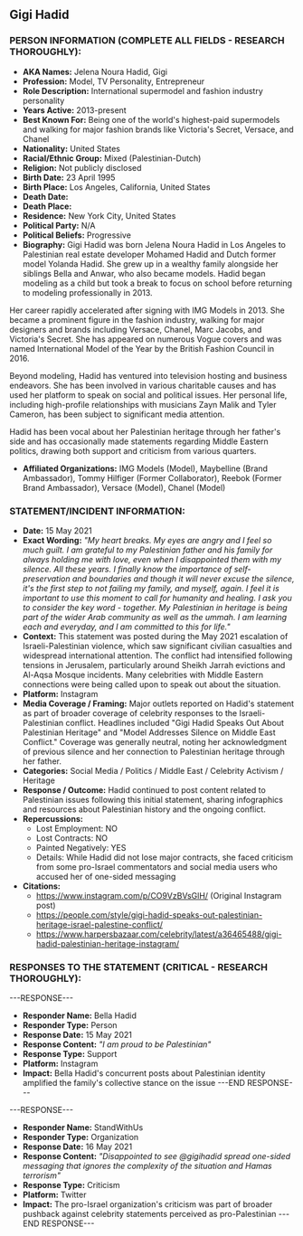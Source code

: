 ## Gigi Hadid

### PERSON INFORMATION (COMPLETE ALL FIELDS - RESEARCH THOROUGHLY):

- **AKA Names:** Jelena Noura Hadid, Gigi
- **Profession:** Model, TV Personality, Entrepreneur
- **Role Description:** International supermodel and fashion industry personality
- **Years Active:** 2013-present
- **Best Known For:** Being one of the world's highest-paid supermodels and walking for major fashion brands like Victoria's Secret, Versace, and Chanel
- **Nationality:** United States
- **Racial/Ethnic Group:** Mixed (Palestinian-Dutch)
- **Religion:** Not publicly disclosed
- **Birth Date:** 23 April 1995
- **Birth Place:** Los Angeles, California, United States
- **Death Date:** 
- **Death Place:** 
- **Residence:** New York City, United States
- **Political Party:** N/A
- **Political Beliefs:** Progressive
- **Biography:** Gigi Hadid was born Jelena Noura Hadid in Los Angeles to Palestinian real estate developer Mohamed Hadid and Dutch former model Yolanda Hadid. She grew up in a wealthy family alongside her siblings Bella and Anwar, who also became models. Hadid began modeling as a child but took a break to focus on school before returning to modeling professionally in 2013.

Her career rapidly accelerated after signing with IMG Models in 2013. She became a prominent figure in the fashion industry, walking for major designers and brands including Versace, Chanel, Marc Jacobs, and Victoria's Secret. She has appeared on numerous Vogue covers and was named International Model of the Year by the British Fashion Council in 2016.

Beyond modeling, Hadid has ventured into television hosting and business endeavors. She has been involved in various charitable causes and has used her platform to speak on social and political issues. Her personal life, including high-profile relationships with musicians Zayn Malik and Tyler Cameron, has been subject to significant media attention.

Hadid has been vocal about her Palestinian heritage through her father's side and has occasionally made statements regarding Middle Eastern politics, drawing both support and criticism from various quarters.

- **Affiliated Organizations:** IMG Models (Model), Maybelline (Brand Ambassador), Tommy Hilfiger (Former Collaborator), Reebok (Former Brand Ambassador), Versace (Model), Chanel (Model)

### STATEMENT/INCIDENT INFORMATION:
- **Date:** 15 May 2021
- **Exact Wording:** *"My heart breaks. My eyes are angry and I feel so much guilt. I am grateful to my Palestinian father and his family for always holding me with love, even when I disappointed them with my silence. All these years. I finally know the importance of self-preservation and boundaries and though it will never excuse the silence, it's the first step to not failing my family, and myself, again. I feel it is important to use this moment to call for humanity and healing. I ask you to consider the key word - together. My Palestinian in heritage is being part of the wider Arab community as well as the ummah. I am learning each and everyday, and I am committed to this for life."*
- **Context:** This statement was posted during the May 2021 escalation of Israeli-Palestinian violence, which saw significant civilian casualties and widespread international attention. The conflict had intensified following tensions in Jerusalem, particularly around Sheikh Jarrah evictions and Al-Aqsa Mosque incidents. Many celebrities with Middle Eastern connections were being called upon to speak out about the situation.
- **Platform:** Instagram
- **Media Coverage / Framing:** Major outlets reported on Hadid's statement as part of broader coverage of celebrity responses to the Israeli-Palestinian conflict. Headlines included "Gigi Hadid Speaks Out About Palestinian Heritage" and "Model Addresses Silence on Middle East Conflict." Coverage was generally neutral, noting her acknowledgment of previous silence and her connection to Palestinian heritage through her father.
- **Categories:** Social Media / Politics / Middle East / Celebrity Activism / Heritage
- **Response / Outcome:** Hadid continued to post content related to Palestinian issues following this initial statement, sharing infographics and resources about Palestinian history and the ongoing conflict.
- **Repercussions:** 
  - Lost Employment: NO
  - Lost Contracts: NO
  - Painted Negatively: YES
  - Details: While Hadid did not lose major contracts, she faced criticism from some pro-Israel commentators and social media users who accused her of one-sided messaging
- **Citations:** 
  - https://www.instagram.com/p/CO9VzBVsGlH/ (Original Instagram post)
  - https://people.com/style/gigi-hadid-speaks-out-palestinian-heritage-israel-palestine-conflict/
  - https://www.harpersbazaar.com/celebrity/latest/a36465488/gigi-hadid-palestinian-heritage-instagram/

### RESPONSES TO THE STATEMENT (CRITICAL - RESEARCH THOROUGHLY):

---RESPONSE---
- **Responder Name:** Bella Hadid
- **Responder Type:** Person
- **Response Date:** 15 May 2021
- **Response Content:** *"I am proud to be Palestinian"*
- **Response Type:** Support
- **Platform:** Instagram
- **Impact:** Bella Hadid's concurrent posts about Palestinian identity amplified the family's collective stance on the issue
---END RESPONSE---

---RESPONSE---
- **Responder Name:** StandWithUs
- **Responder Type:** Organization
- **Response Date:** 16 May 2021
- **Response Content:** *"Disappointed to see @gigihadid spread one-sided messaging that ignores the complexity of the situation and Hamas terrorism"*
- **Response Type:** Criticism
- **Platform:** Twitter
- **Impact:** The pro-Israel organization's criticism was part of broader pushback against celebrity statements perceived as pro-Palestinian
---END RESPONSE---